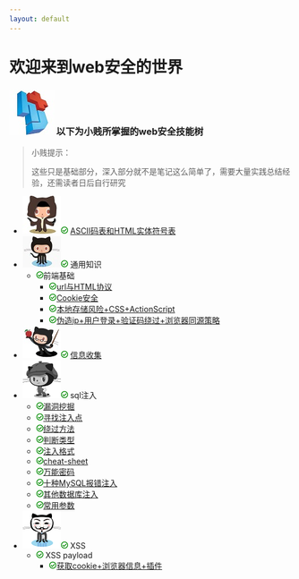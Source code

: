```yaml
---
layout: default
---
```


# 欢迎来到web安全的世界
### ![](../img/hj.jpg) 以下为小贱所掌握的web安全技能树
>小贱提示：
>
>这些只是基础部分，深入部分就不是笔记这么简单了，需要大量实践总结经验，还需读者日后自行研究

- ![](../img/github1.png)![](../img/yes.png) [ASCII码表和HTML实体符号表](ascii)
- ![](../img/github2.png)![](../img/yes.png) 通用知识
  - ![](../img/yes.png)前端基础
    - ![](../img/yes.png)[url与HTML协议](url)
    - ![](../img/yes.png)[Cookie安全](cookie)
    - ![](../img/yes.png)[本地存储风险+CSS+ActionScript](bendi)
    - ![](../img/yes.png)[伪造ip+用户登录+验证码绕过+浏览器同源策略](tongyuan)
- ![](../img/github3.png)![](../img/yes.png) [信息收集](xinxishouji)
- ![](../img/github4.png)![](../img/yes.png) sql注入
  - ![](../img/yes.png)[漏洞挖掘](sqlwajue)
  - ![](../img/yes.png)[寻找注入点](zhurudian)
  - ![](../img/yes.png)[绕过方法](raoguofangfa)
  - ![](../img/yes.png)[判断类型](panduanleixing)
  - ![](../img/yes.png)[注入格式](zhurugeshi)
  - ![](../img/yes.png)[cheat-sheet](sqlcheatsheet)
  - ![](../img/yes.png)[万能密码](wannengmima)
  - ![](../img/yes.png)[十种MySQL报错注入](baocuozhuru)
  - ![](../img/yes.png)[其他数据库注入](qitashujuku)
  - ![](../img/yes.png)[常用参数](changyongcanshu)
- ![](../img/github5.png)![](../img/yes.png) XSS
  - ![](../img/yes.png) XSS payload
    - ![](../img/yes.png)[获取cookie+浏览器信息+插件](huoqucookie)
